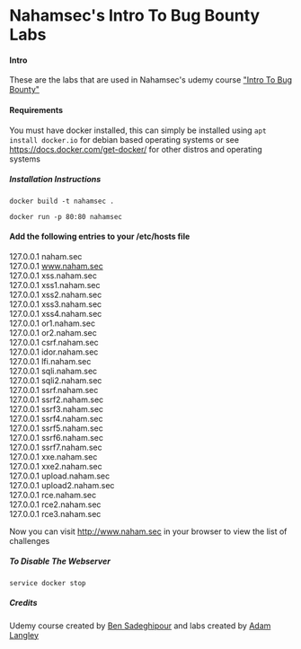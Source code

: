 # Nahamsec's Intro To Bug Bounty Labs

#### Intro

These are the labs that are used in Nahamsec's udemy course ["Intro To Bug Bounty"](https://www.udemy.com/course/intro-to-bug-bounty-by-nahamsec/)

#### Requirements
You must have docker installed, this can simply be installed using `apt install docker.io` for debian based operating systems or see https://docs.docker.com/get-docker/ for other distros and operating systems

##### Installation Instructions
`
docker build -t nahamsec .
`

`docker run -p 80:80 nahamsec`

#### Add the following entries to your /etc/hosts file

127.0.0.1          naham.sec  
127.0.0.1          www.naham.sec    
127.0.0.1          xss.naham.sec  
127.0.0.1          xss1.naham.sec  
127.0.0.1          xss2.naham.sec    
127.0.0.1          xss3.naham.sec  
127.0.0.1          xss4.naham.sec  
127.0.0.1          or1.naham.sec  
127.0.0.1          or2.naham.sec  
127.0.0.1          csrf.naham.sec  
127.0.0.1          idor.naham.sec  
127.0.0.1          lfi.naham.sec  
127.0.0.1          sqli.naham.sec  
127.0.0.1          sqli2.naham.sec  
127.0.0.1          ssrf.naham.sec  
127.0.0.1          ssrf2.naham.sec  
127.0.0.1          ssrf3.naham.sec  
127.0.0.1          ssrf4.naham.sec  
127.0.0.1          ssrf5.naham.sec  
127.0.0.1          ssrf6.naham.sec  
127.0.0.1          ssrf7.naham.sec  
127.0.0.1          xxe.naham.sec  
127.0.0.1          xxe2.naham.sec  
127.0.0.1          upload.naham.sec  
127.0.0.1          upload2.naham.sec  
127.0.0.1          rce.naham.sec  
127.0.0.1          rce2.naham.sec  
127.0.0.1          rce3.naham.sec

Now you can visit http://www.naham.sec in your browser to view the list of challenges

##### To Disable The Webserver

`service docker stop
`

##### Credits

Udemy course created by [Ben Sadeghipour](https://twitter.com/nahamsec) and labs created by [Adam Langley](https://twitter.com/adamtlangley)
